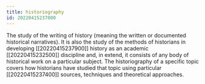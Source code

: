 ```yaml
---
title: historiography
id: 20220415237800
---
```


The study of the writing of history (meaning the written or documented historical narratives). It is also the study of the methods of historians in developing [[20220415237900]] history as an academic [[20220415232500]] discipline and, in extend, it consists of any body of historical work on a particular subject. The historiography of a specific topic covers how historians have studied that topic using particular [[20220415237400]] sources, techniques and theoretical approaches.

